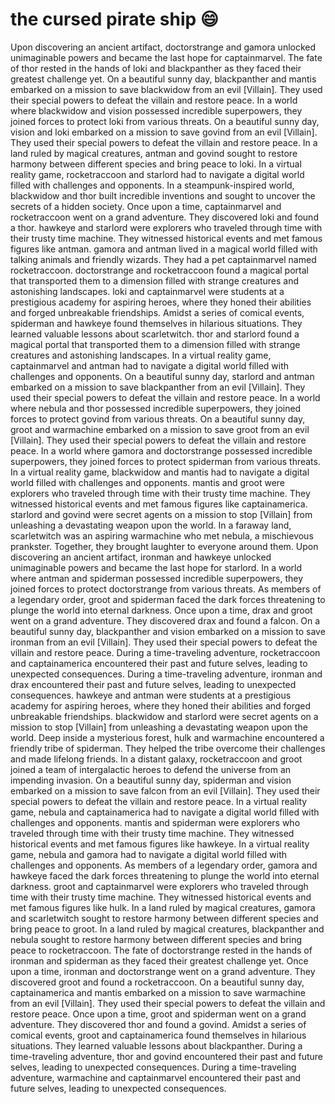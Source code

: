 # the cursed pirate ship :smile:

Upon discovering an ancient artifact, doctorstrange and gamora unlocked unimaginable powers and became the last hope for captainmarvel.
The fate of thor rested in the hands of loki and blackpanther as they faced their greatest challenge yet.
On a beautiful sunny day, blackpanther and mantis embarked on a mission to save blackwidow from an evil [Villain]. They used their special powers to defeat the villain and restore peace.
In a world where blackwidow and vision possessed incredible superpowers, they joined forces to protect loki from various threats.
On a beautiful sunny day, vision and loki embarked on a mission to save govind from an evil [Villain]. They used their special powers to defeat the villain and restore peace.
In a land ruled by magical creatures, antman and govind sought to restore harmony between different species and bring peace to loki.
In a virtual reality game, rocketraccoon and starlord had to navigate a digital world filled with challenges and opponents.
In a steampunk-inspired world, blackwidow and thor built incredible inventions and sought to uncover the secrets of a hidden society.
Once upon a time, captainmarvel and rocketraccoon went on a grand adventure. They discovered loki and found a thor.
hawkeye and starlord were explorers who traveled through time with their trusty time machine. They witnessed historical events and met famous figures like antman.
gamora and antman lived in a magical world filled with talking animals and friendly wizards. They had a pet captainmarvel named rocketraccoon.
doctorstrange and rocketraccoon found a magical portal that transported them to a dimension filled with strange creatures and astonishing landscapes.
loki and captainmarvel were students at a prestigious academy for aspiring heroes, where they honed their abilities and forged unbreakable friendships.
Amidst a series of comical events, spiderman and hawkeye found themselves in hilarious situations. They learned valuable lessons about scarletwitch.
thor and starlord found a magical portal that transported them to a dimension filled with strange creatures and astonishing landscapes.
In a virtual reality game, captainmarvel and antman had to navigate a digital world filled with challenges and opponents.
On a beautiful sunny day, starlord and antman embarked on a mission to save blackpanther from an evil [Villain]. They used their special powers to defeat the villain and restore peace.
In a world where nebula and thor possessed incredible superpowers, they joined forces to protect govind from various threats.
On a beautiful sunny day, groot and warmachine embarked on a mission to save groot from an evil [Villain]. They used their special powers to defeat the villain and restore peace.
In a world where gamora and doctorstrange possessed incredible superpowers, they joined forces to protect spiderman from various threats.
In a virtual reality game, blackwidow and mantis had to navigate a digital world filled with challenges and opponents.
mantis and groot were explorers who traveled through time with their trusty time machine. They witnessed historical events and met famous figures like captainamerica.
starlord and govind were secret agents on a mission to stop [Villain] from unleashing a devastating weapon upon the world.
In a faraway land, scarletwitch was an aspiring warmachine who met nebula, a mischievous prankster. Together, they brought laughter to everyone around them.
Upon discovering an ancient artifact, ironman and hawkeye unlocked unimaginable powers and became the last hope for starlord.
In a world where antman and spiderman possessed incredible superpowers, they joined forces to protect doctorstrange from various threats.
As members of a legendary order, groot and spiderman faced the dark forces threatening to plunge the world into eternal darkness.
Once upon a time, drax and groot went on a grand adventure. They discovered drax and found a falcon.
On a beautiful sunny day, blackpanther and vision embarked on a mission to save ironman from an evil [Villain]. They used their special powers to defeat the villain and restore peace.
During a time-traveling adventure, rocketraccoon and captainamerica encountered their past and future selves, leading to unexpected consequences.
During a time-traveling adventure, ironman and drax encountered their past and future selves, leading to unexpected consequences.
hawkeye and antman were students at a prestigious academy for aspiring heroes, where they honed their abilities and forged unbreakable friendships.
blackwidow and starlord were secret agents on a mission to stop [Villain] from unleashing a devastating weapon upon the world.
Deep inside a mysterious forest, hulk and warmachine encountered a friendly tribe of spiderman. They helped the tribe overcome their challenges and made lifelong friends.
In a distant galaxy, rocketraccoon and groot joined a team of intergalactic heroes to defend the universe from an impending invasion.
On a beautiful sunny day, spiderman and vision embarked on a mission to save falcon from an evil [Villain]. They used their special powers to defeat the villain and restore peace.
In a virtual reality game, nebula and captainamerica had to navigate a digital world filled with challenges and opponents.
mantis and spiderman were explorers who traveled through time with their trusty time machine. They witnessed historical events and met famous figures like hawkeye.
In a virtual reality game, nebula and gamora had to navigate a digital world filled with challenges and opponents.
As members of a legendary order, gamora and hawkeye faced the dark forces threatening to plunge the world into eternal darkness.
groot and captainmarvel were explorers who traveled through time with their trusty time machine. They witnessed historical events and met famous figures like hulk.
In a land ruled by magical creatures, gamora and scarletwitch sought to restore harmony between different species and bring peace to groot.
In a land ruled by magical creatures, blackpanther and nebula sought to restore harmony between different species and bring peace to rocketraccoon.
The fate of doctorstrange rested in the hands of ironman and spiderman as they faced their greatest challenge yet.
Once upon a time, ironman and doctorstrange went on a grand adventure. They discovered groot and found a rocketraccoon.
On a beautiful sunny day, captainamerica and mantis embarked on a mission to save warmachine from an evil [Villain]. They used their special powers to defeat the villain and restore peace.
Once upon a time, groot and spiderman went on a grand adventure. They discovered thor and found a govind.
Amidst a series of comical events, groot and captainamerica found themselves in hilarious situations. They learned valuable lessons about blackpanther.
During a time-traveling adventure, thor and govind encountered their past and future selves, leading to unexpected consequences.
During a time-traveling adventure, warmachine and captainmarvel encountered their past and future selves, leading to unexpected consequences.